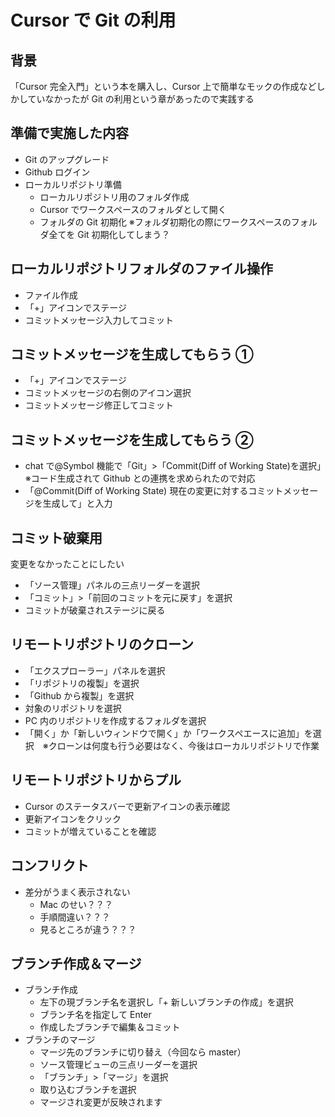 # Cursor で Git の利用

## 背景

「Cursor 完全入門」という本を購入し、Cursor 上で簡単なモックの作成などしかしていなかったが Git の利用という章があったので実践する

## 準備で実施した内容

- Git のアップグレード
- Github ログイン
- ローカルリポジトリ準備
  - ローカルリポジトリ用のフォルダ作成
  - Cursor でワークスペースのフォルダとして開く
  - フォルダの Git 初期化 ※フォルダ初期化の際にワークスペースのフォルダ全てを Git 初期化してしまう？

## ローカルリポジトリフォルダのファイル操作

- ファイル作成
- 「+」アイコンでステージ
- コミットメッセージ入力してコミット

## コミットメッセージを生成してもらう ①

- 「+」アイコンでステージ
- コミットメッセージの右側のアイコン選択
- コミットメッセージ修正してコミット

## コミットメッセージを生成してもらう ②

- chat で@Symbol 機能で「Git」>「Commit(Diff of Working State)を選択」※コード生成されて Github との連携を求められたので対応
- 「@Commit(Diff of Working State) 現在の変更に対するコミットメッセージを生成して」と入力

## コミット破棄用

変更をなかったことにしたい

- 「ソース管理」パネルの三点リーダーを選択
- 「コミット」>「前回のコミットを元に戻す」を選択
- コミットが破棄されステージに戻る

## リモートリポジトリのクローン

- 「エクスプローラー」パネルを選択
- 「リポジトリの複製」を選択
- 「Github から複製」を選択
- 対象のリポジトリを選択
- PC 内のリポジトリを作成するフォルダを選択
- 「開く」か「新しいウィンドウで開く」か「ワークスペエースに追加」を選択　※クローンは何度も行う必要はなく、今後はローカルリポジトリで作業

## リモートリポジトリからプル

- Cursor のステータスバーで更新アイコンの表示確認
- 更新アイコンをクリック
- コミットが増えていることを確認

## コンフリクト

- 差分がうまく表示されない
  - Mac のせい？？？
  - 手順間違い？？？
  - 見るところが違う？？？

## ブランチ作成＆マージ

- ブランチ作成
  - 左下の現ブランチ名を選択し「+ 新しいブランチの作成」を選択
  - ブランチ名を指定して Enter
  - 作成したブランチで編集＆コミット
- ブランチのマージ
  - マージ先のブランチに切り替え（今回なら master）
  - ソース管理ビューの三点リーダーを選択
  - 「ブランチ」>「マージ」を選択
  - 取り込むブランチを選択
  - マージされ変更が反映されます
